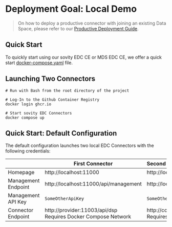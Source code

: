 Deployment Goal: Local Demo
========

> On how to deploy a productive connector with joining an existing Data Space, please refer
> to our [Productive Deployment Guide](../production-ce/README.md).

## Quick Start

To quickly start using our sovity EDC CE or MDS EDC CE, we offer a quick
start [docker-compose.yaml](docker-compose.yaml) file.

## Launching Two Connectors

```shell script
# Run with Bash from the root directory of the project

# Log-In to the Github Container Registry
docker login ghcr.io

# Start sovity EDC Connectors
docker compose up
```

## Quick Start: Default Configuration

The default configuration launches two local EDC Connectors with the following credentials:

|                     | First Connector                                                  | Second Connector                                                 |
|---------------------|------------------------------------------------------------------|:-----------------------------------------------------------------|
| Homepage            | http://localhost:11000                                           | http://localhost:22000                                           |
| Management Endpoint | http://localhost:11000/api/management                            | http://localhost:22000/api/management                            |
| Management API Key  | `SomeOtherApiKey`                                                | `SomeOtherApiKey`                                                |
| Connector Endpoint  | http://provider:11003/api/dsp<br>Requires Docker Compose Network | http://consumer:11003/api/dsp<br>Requires Docker Compose Network |

